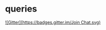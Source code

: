 # queries
[![Gitter](https://badges.gitter.im/Join Chat.svg)](https://gitter.im/gmr/queries?utm_source=badge&utm_medium=badge&utm_campaign=pr-badge&utm_content=badge)
